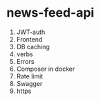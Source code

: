 # news-feed-api
1. JWT-auth
2. Frontend
3. DB caching
4. verbs
5. Errors
6. Composer in docker
7. Rate limit
8. Swagger
9. https
